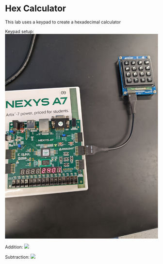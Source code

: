 # Hex Calculator

This lab uses a keypad to create a hexadecimal calculator

Keypad setup:
![](Lab4Design.jpg)

Addition:
![](Lab4p1.gif)

Subtraction:
![](Lab4p2.gif)

